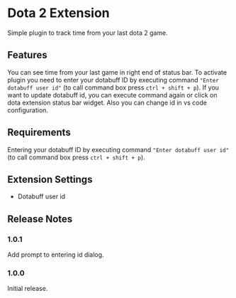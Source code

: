 # Dota 2 Extension

Simple plugin to track time from your last dota 2 game.

## Features

You can see time from your last game in right end of status bar. To activate plugin you need to enter your dotabuff ID by executing command `"Enter dotabuff user id"` (to call command box press `ctrl + shift + p`). If you want to update dotabuff id, you can execute command again or click on dota extension status bar widget. Also you can change id in vs code configuration.

## Requirements

Entering your dotabuff ID by executing command `"Enter dotabuff user id"` (to call command box press `ctrl + shift + p`).

## Extension Settings

* Dotabuff user id

## Release Notes

### 1.0.1

Add prompt to entering id dialog.

### 1.0.0

Initial release.
